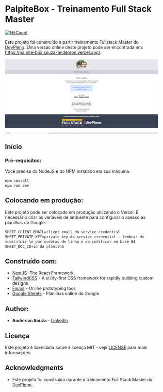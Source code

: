 # PalpiteBox - Treinamento Full Stack Master

[![HitCount](http://hits.dwyl.com/souza-anderson/palpite-box.svg)](http://hits.dwyl.com/souza-anderson/palpite-box)

Este projeto foi construído a partir treinamento Fullstack Master do [DevPleno](https://devpleno.com). Uma versão online deste projeto pode ser encontrada em: https://palpite-box.souza-anderson.vercel.app/.

![Preview](https://github.com/souza-anderson/palpite-box/blob/master/print.PNG?raw=true)

## Início



### Pré-requisitos:

Você precisa do NodeJS e do NPM instalado em sua máquina.

```
npm install
npm run dev
```

## Colocando em produção:

Este projeto pode ser colocado em produção utilizando o Vercel. É necessário criar as variáveis de ambiente para configurar o acesso as planilhas do Google:

```
SHEET_CLIENT_EMAIL=client email do service credential
SHEET_PRIVATE_KEY=private key do service credential - lembrar de substituir \n por quebras de linha e de codificar em base 64
SHEET_DOC_ID=id da planilha
```

## Construído com:

* [NextJS](https://nextjs.org/) -The React Framework.
* [TailwindCSS](https://tailwindcss.com/) - A utility-first CSS framework for
rapidly building custom designs.
* [Figma](https://figma.com/) - Online prototyping tool.
* [Google Sheets](https://drive.google.com) - Planilhas online do Google

## Author:

* **Anderson Souza** - [LinkedIn](https://www.linkedin.com/in/anderson-felipe-souza/)


## Licença

Este projeto é licenciado sobre a licença MIT - veja [LICENSE](LICENSE) para mais informações.

## Acknowledgments

* Este projeto foi construído durante o treinamento Full Stack Master do [DevPleno](https://devpleno.com).

